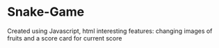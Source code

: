 # Snake-Game
Created using Javascript, html
interesting features: changing images of fruits and a score card for current score 
